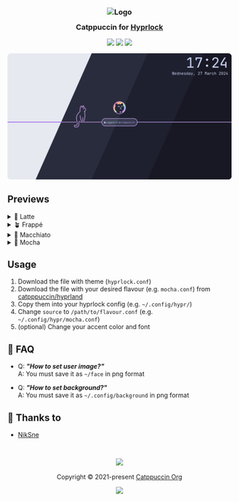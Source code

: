 <h3 align="center">
	<img src="https://raw.githubusercontent.com/catppuccin/catppuccin/main/assets/logos/exports/1544x1544_circle.png" width="100" alt="Logo"/><br/>
	<img src="https://raw.githubusercontent.com/catppuccin/catppuccin/main/assets/misc/transparent.png" height="30" width="0px"/>
	Catppuccin for <a href="https://github.com/hyprwm/hyprlock">Hyprlock</a>
	<img src="https://raw.githubusercontent.com/catppuccin/catppuccin/main/assets/misc/transparent.png" height="30" width="0px"/>
</h3>

<p align="center">
	<a href="https://github.com/catppuccin/hyprlock/stargazers"><img src="https://img.shields.io/github/stars/catppuccin/hyprlock?colorA=363a4f&colorB=b7bdf8&style=for-the-badge"></a>
	<a href="https://github.com/catppuccin/hyprlock/issues"><img src="https://img.shields.io/github/issues/catppuccin/hyprlock?colorA=363a4f&colorB=f5a97f&style=for-the-badge"></a>
	<a href="https://github.com/catppuccin/hyprlock/contributors"><img src="https://img.shields.io/github/contributors/catppuccin/hyprlock?colorA=363a4f&colorB=a6da95&style=for-the-badge"></a>
</p>

<p align="center">
	<img src="assets/preview.webp"/>
</p>

## Previews

<details>
  <summary>🌻 Latte</summary>
  <img src="assets/latte.webp"/>
</details>
<details>
  <summary>🪴 Frappé</summary>
  <img src="assets/frappe.webp"/>
</details>
<details>
  <summary>🌺 Macchiato</summary>
  <img src="assets/macchiato.webp"/>
</details>
<details>
  <summary>🌿 Mocha</summary>
  <img src="assets/mocha.webp"/>
</details>

## Usage

1. Download the file with theme (`hyprlock.conf`)
2. Download the file with your desired flavour (e.g. `mocha.conf`) from [catpppuccin/hyprland](https://github.com/catppuccin/hyprland)
3. Copy them into your hyprlock config (e.g. `~/.config/hypr/`)
4. Change `source` to `/path/to/flavour.conf` (e.g. `~/.config/hypr/mocha.conf`)
5. (optional) Change your accent color and font

## 🙋 FAQ

-	Q: **_"How to set user image?"_**\
	A: You must save it as `~/face` in png format

-	Q: **_"How to set background?"_**\
	A: You must save it as `~/.config/background` in png format

## 💝 Thanks to

- [NikSne](https://github.com/NikSneMC)

&nbsp;

<p align="center">
	<img src="https://raw.githubusercontent.com/catppuccin/catppuccin/main/assets/footers/gray0_ctp_on_line.svg?sanitize=true" />
</p>

<p align="center">
	Copyright &copy; 2021-present <a href="https://github.com/catppuccin" target="_blank">Catppuccin Org</a>
</p>

<p align="center">
	<a href="https://github.com/catppuccin/catppuccin/blob/main/LICENSE"><img src="https://img.shields.io/static/v1.svg?style=for-the-badge&label=License&message=MIT&logoColor=d9e0ee&colorA=363a4f&colorB=b7bdf8"/></a>
</p>
